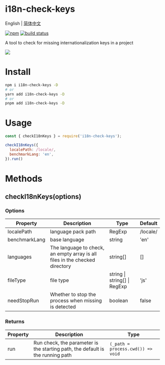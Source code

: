 # i18n-check-keys

English | [简体中文](./README.zh_CN.md)

[![npm](https://img.shields.io/npm/v/i18n-check-keys.svg)](https://github.com/heimeiyaodagongzai/i18n-check-keys) [![build status](https://github.com/heimeiyaodagongzai/i18n-check-keys/actions/workflows/build.action.yml/badge.svg?branch=main)](https://github.com/heimeiyaodagongzai/i18n-check-keys/actions)


A tool to check for missing internationalization keys in a project

![](http://qiniuyun.hmydgz.top/doc/img/i18n-check-keys-img1.png)

# Install
```bash
npm i i18n-check-keys -D
# or
yarn add i18n-check-keys -D
# or
pnpm add i18n-check-keys -D
```

# Usage
```cjs
const { checkI18nKeys } = require('i18n-check-keys');

checkI18nKeys({
  localePath: /locale/,
  benchmarkLang: 'en',
}).run()
```

# Methods

## checkI18nKeys(options)

### Options

| Property | Description | Type | Default |
| --- | --- | --- | --- |
| localePath | language pack path | RegExp | /locale/ |
| benchmarkLang | base language | string | 'en' |
| languages | The language to check, an empty array is all files in the checked directory | string[] | [] |
| fileType | file type | string \| string[] \| RegExp | 'js' |
| needStopRun | Whether to stop the process when missing is detected | boolean | false |

### Returns
| Property | Description | Type |
| --- | --- | --- |
| run | Run check, the parameter is the starting path, the default is the running path | `(_path = process.cwd()) => void` |
